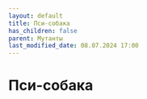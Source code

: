 ```yaml
---
layout: default
title: Пси-собака
has_children: false
parent: Мутанты
last_modified_date: 08.07.2024 17:00
---
```


# Пси-собака